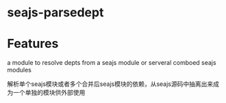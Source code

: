 seajs-parsedept
===============

Features
===============

a module to resolve depts from a seajs module or serveral comboed seajs modules 

解析单个seajs模块或者多个合并后seajs模块的依赖，从seajs源码中抽离出来成为一个单独的模块供外部使用
